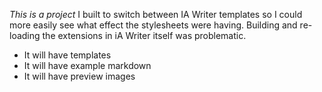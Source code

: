 *This is a project* I built to switch between IA Writer templates so I could more easily see what effect the stylesheets were having. Building and re-loading the extensions in iA Writer itself was problematic.
* It will have templates
* It will have example markdown
* It will have preview images
